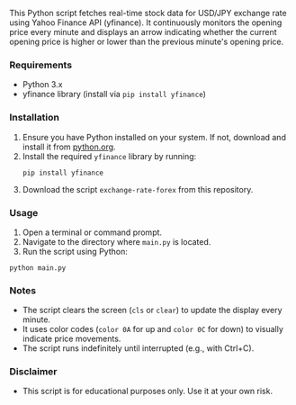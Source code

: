 This Python script fetches real-time stock data for USD/JPY exchange rate using Yahoo Finance API (yfinance). It continuously monitors the opening price every minute and displays an arrow indicating whether the current opening price is higher or lower than the previous minute's opening price.

### Requirements
- Python 3.x
- yfinance library (install via `pip install yfinance`)

### Installation
1. Ensure you have Python installed on your system. If not, download and install it from [python.org](https://www.python.org/downloads/).
2. Install the required `yfinance` library by running:
   ``` bath
   pip install yfinance
   ```
3. Download the script `exchange-rate-forex` from this repository.

### Usage
1. Open a terminal or command prompt.
2. Navigate to the directory where `main.py` is located.
3. Run the script using Python:
``` bath
python main.py
```
### Notes
- The script clears the screen (`cls` or `clear`) to update the display every minute.
- It uses color codes (`color 0A` for up and `color 0C` for down) to visually indicate price movements.
- The script runs indefinitely until interrupted (e.g., with Ctrl+C).

### Disclaimer
- This script is for educational purposes only. Use it at your own risk.
